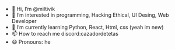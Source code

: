 - 👋 Hi, I’m @miltivik
- 👀 I’m interested in programming, Hacking Ethical, UI Desing, Web Developer
- 🌱 I’m currently learning Python, React, Html, css (yeah im new) 
- 📫 How to reach me discord:cazadordetetas
- 😄 Pronouns: he


<!---
miltivik/miltivik is a ✨ special ✨ repository because its `README.md` (this file) appears on your GitHub profile.
You can click the Preview link to take a look at your changes.
--->
